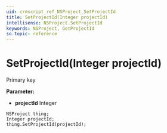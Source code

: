 ```yaml
---
uid: crmscript_ref_NSProject_SetProjectId
title: SetProjectId(Integer projectId)
intellisense: NSProject.SetProjectId
keywords: NSProject, GetProjectId
so.topic: reference
---
```


# SetProjectId(Integer projectId)

Primary key

**Parameter:** 
 - **projectId** Integer

```crmscript
NSProject thing;
Integer projectId;
thing.SetProjectId(projectId);
```

